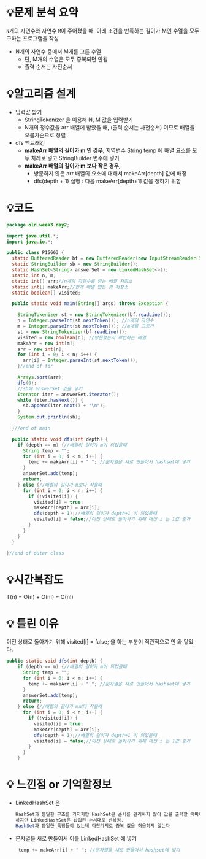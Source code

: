 # 💡**문제 분석 요약**

`N`개의 자연수와 자연수 `M`이 주어졌을 때, 아래 조건을 만족하는 길이가 M인 수열을 모두 구하는 프로그램을 작성

- N개의 자연수 중에서 M개를 고른 수열
    - 단, M개의 수열은 모두 중복되면 안됨
    - 출력 순서는 사전순서

# 💡**알고리즘 설계**

- 입력값 받기
    - StringTokenizer 을 이용해 N, M 값을 입력받기
    - N개의 정수값을 arr 배열에 받았을 때, (출력 순서는 사전순서) 이므로 배열을 오름차순으로 정렬
- dfs 백트래킹
    - **makeArr 배열의 길이가 m 인 경우**, 지역변수 String temp 에 배열 요소를 모두 차례로 넣고 StringBuilder 변수에 넣기
    - **makeArr 배열의 길이가 m 보다 작은 경우**,
        - 방문하지 않은 arr 배열의 요소에 대해서 makeArr[depth] 값에 배정
        - dfs(depth + 1) 실행 : 다음 makeArr[depth+1] 값을 정하기 위함


# 💡코드

```java
package old.week3.day2;

import java.util.*;
import java.io.*;

public class P15663 {
  static BufferedReader bf = new BufferedReader(new InputStreamReader(System.in));
  static StringBuilder sb = new StringBuilder();
  static HashSet<String> answerSet = new LinkedHashSet<>();
  static int n, m;
  static int[] arr;//n개의 자연수를 담는 배열 저장소
  static int[] makeArr;//한개 배열 만든 것 저장소
  static boolean[] visited;

  public static void main(String[] args) throws Exception {

    StringTokenizer st = new StringTokenizer(bf.readLine());
    n = Integer.parseInt(st.nextToken()); //n개의 자연수
    m = Integer.parseInt(st.nextToken()); //m개를 고르기
    st = new StringTokenizer(bf.readLine());
    visited = new boolean[n]; //방문했는지 확인하는 배열
    makeArr = new int[m];
    arr = new int[n];
    for (int i = 0; i < n; i++) {
      arr[i] = Integer.parseInt(st.nextToken());
    }//end of for

    Arrays.sort(arr);
    dfs(0);
    //sb에 answerSet 값을 넣기
    Iterator iter = answerSet.iterator();
    while (iter.hasNext()) {
      sb.append(iter.next() + "\n");
    }
    System.out.println(sb);

  }//end of main

  public static void dfs(int depth) {
    if (depth == m) {//배열의 길이가 m이 되었을때
      String temp = "";
      for (int i = 0; i < m; i++) {
        temp += makeArr[i] + " "; //문자열을 새로 만들어서 hashset에 넣기
      }
      answerSet.add(temp);
      return;
    } else {//배열의 길이가 m보다 작을때
      for (int i = 0; i < n; i++) {
        if (!visited[i]) {
          visited[i] = true;
          makeArr[depth] = arr[i];
          dfs(depth + 1);//배열의 길이가 depth+1 이 되었을때
          visited[i] = false;//이전 상태로 돌아가기 위해 대신 i 는 1값 증가
        }
      }
    }
  }

}//end of outer class

```

# 💡시간복잡도

T(n) = O(n) + O(n!) = O(n!)

# 💡 틀린 이유

이전 상태로 돌아가기 위해 visited[i] = false; 을 하는 부분이 직관적으로 안 와 닿았다.

```java
public static void dfs(int depth) {
    if (depth == m) {//배열의 길이가 m이 되었을때
      String temp = "";
      for (int i = 0; i < m; i++) {
        temp += makeArr[i] + " "; //문자열을 새로 만들어서 hashset에 넣기
      }
      answerSet.add(temp);
      return;
    } else {//배열의 길이가 m보다 작을때
      for (int i = 0; i < n; i++) {
        if (!visited[i]) {
          visited[i] = true;
          makeArr[depth] = arr[i];
          dfs(depth + 1);//배열의 길이가 depth+1 이 되었을때
          visited[i] = false;//이전 상태로 돌아가기 위해 대신 i 는 1값 증가
        }
      }
    }
```

# 💡 느낀점 or 기억할정보

- LinkedHashSet 은

    ```java
    HashSet과 동일한 구조를 가지지만 HashSet은 순서를 관리하지 않아 값을 출력할 때마다 다른 순서대로 출력.
    하지만 LinkedHashSet은 삽입된 순서대로 반복됨.
    HashSet과 동일한 특징들이 있는데 마찬가지로 중복 값을 허용하지 않는다
    ```

- 문자열을 새로 만들어서 이를 LinkedHashSet 에 넣기

    ```java
     temp += makeArr[i] + " "; //문자열을 새로 만들어서 hashset에 넣기
    ```